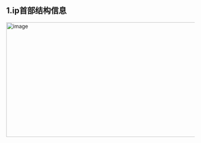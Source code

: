 ## 1.ip首部结构信息

<img width="998" height="308" alt="image" src="https://github.com/user-attachments/assets/3d7fedd4-92e7-4412-a8e1-d8ff852ad053" />
